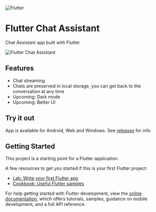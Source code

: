![Flutter](https://img.shields.io/badge/Flutter%203-%2302569B.svg?style=for-the-badge&logo=Flutter&logoColor=white)

# Flutter Chat Assistant

Chat Assistant app built with Flutter

![Flutter Chat Assistant](https://imgur.com/YGUBL4x.png)

## Features

- Chat streaming
- Chats are preserved in local storage, you can get back to the conversation at any time
- Upcoming: Dark mode
- Upcoming: Better UI

## Try it out

App is available for Android, Web and Windows. See [releases](https://github.com/iqfareez/flutter_chatgpt/releases) for info

## Getting Started

This project is a starting point for a Flutter application.

A few resources to get you started if this is your first Flutter project:

- [Lab: Write your first Flutter app](https://docs.flutter.dev/get-started/codelab)
- [Cookbook: Useful Flutter samples](https://docs.flutter.dev/cookbook)

For help getting started with Flutter development, view the
[online documentation](https://docs.flutter.dev/), which offers tutorials,
samples, guidance on mobile development, and a full API reference.
